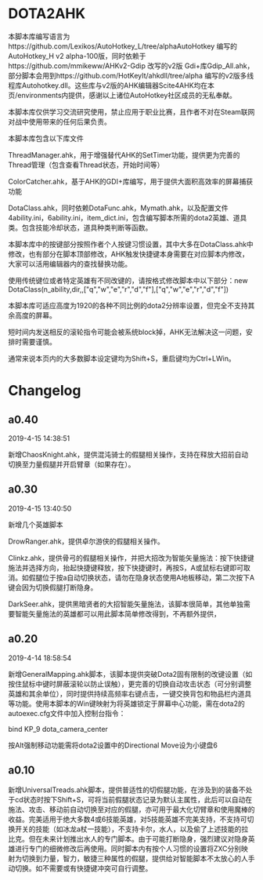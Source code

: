 # DOTA2AHK

本脚本库编写语言为https://github.com/Lexikos/AutoHotkey_L/tree/alphaAutoHotkey 编写的AutoHotkey_H v2 alpha-100版，同时依赖于https://github.com/mmikeww/AHKv2-Gdip 改写的v2版 Gdi+库Gdip_All.ahk，部分脚本会用到https://github.com/HotKeyIt/ahkdll/tree/alpha 编写的v2版多线程库Autohotkey.dll。这些库与v2版的AHK编辑器Scite4AHK均在本页/environments内提供，感谢以上诸位AutoHotkey社区成员的无私奉献。

本脚本库仅供学习交流研究使用，禁止应用于职业比赛，且作者不对在Steam联网对战中使用带来的任何后果负责。

本脚本库包含以下库文件

ThreadManager.ahk，用于增强替代AHK的SetTimer功能，提供更为完善的Thread管理（包含查看Thread状态，开始时间等）

ColorCatcher.ahk，基于AHK的GDI+库编写，用于提供大面积高效率的屏幕捕获功能

DotaClass.ahk，同时依赖DotaFunc.ahk，Mymath.ahk，以及配置文件4ability.ini，6ability.ini，item_dict.ini，包含编写脚本所需的dota2英雄、道具类。包含技能冷却状态，道具种类判断等函数。

本脚本库中的按键部分按照作者个人按键习惯设置，其中大多在DotaClass.ahk中修改，也有部分在脚本顶部修改，AHK触发快捷键本身需要在对应脚本内修改，大家可以活用编辑器内的查找替换功能。

使用传统键位或者特定英雄有不同改键的，请按格式修改脚本中以下部分：new DotaClass(n_ability,dir,,["q","w","e","r","d","f"],["q","w","e","r","d","f"])

本脚本库可适应高度为1920的各种不同比例的dota2分辨率设置，但完全不支持其余高度的屏幕。

短时间内发送相反的滚轮指令可能会被系统block掉，AHK无法解决这一问题，安排时需要谨慎。

通常来说本页内的大多数脚本设定键均为Shift+S，重启键均为Ctrl+LWin。

# Changelog
## a0.40
2019-4-15 14:38:51

新增ChaosKnight.ahk，提供混沌骑士的假腿相关操作，支持在释放大招前自动切换至力量假腿并开启臂章（如果存在）。

## a0.30
2019-4-15 13:40:50

新增几个英雄脚本

DrowRanger.ahk，提供卓尔游侠的假腿相关操作。

Clinkz.ahk，提供骨弓的假腿相关操作，并把大招改为智能矢量施法：按下快捷键施法并选择方向，抬起快捷键释放，按下快捷键时，再按S，A或鼠标右键即可取消。如假腿位于按a自动切换状态，请勿在隐身状态使用A地板移动，第二次按下A键会因为切换假腿打断隐身。

DarkSeer.ahk，提供黑暗贤者的大招智能矢量施法，该脚本很简单，其他单独需要智能矢量施法的英雄都可以用此脚本简单修改得到，不再额外提供，

## a0.20

2019-4-14 18:58:54

新增GeneralMapping.ahk脚本，该脚本提供突破Dota2固有限制的改键设置（如按住鼠标中键时屏蔽滚轮以防止误触），更完善的切换自动攻击状态（可分别调整英雄和其余单位），同时提供持续高频率右键点击，一键交换背包和物品栏内道具等功能。使用本脚本的Win键映射为将英雄锁定于屏幕中心功能，需在dota2的autoexec.cfg文件中加入控制台指令：


bind KP_9 dota_camera_center


按Alt强制移动功能需将dota2设置中的Directional Move设为小键盘6

## a0.10

新增UniversalTreads.ahk脚本，提供普适性的切假腿功能，在涉及到的装备不处于cd状态时按下Shift+S，可将当前假腿状态记录为默认主属性，此后可以自动在施法、攻击、移动前自动切换至对应的假腿，亦可用于最大化切臂章和使用魔棒的收益。完美适用于绝大多数4或6技能英雄，对5技能英雄不完美支持，不支持可切换开关的技能（如冰龙a杖一技能），不支持卡尔，水人，以及偷了上述技能的拉比克。但在未来计划推出水人的专门脚本。由于可能打断隐身，强烈建议对隐身英雄进行专门的细微修改后再使用。同时脚本内有按个人习惯的设置将ZXC分别映射为切换到力量，智力，敏捷三种属性的假腿，提供给对智能脚本不太放心的人手动切换。如不需要或有快捷键冲突可自行调整。
